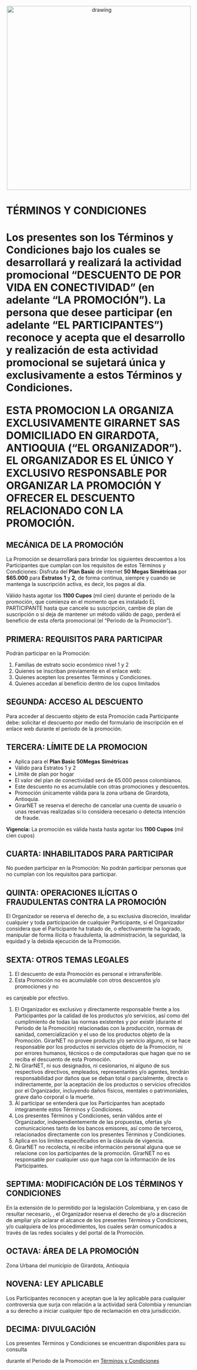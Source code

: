  <p align="center">
    <img src="https://drive.google.com/uc?export=view&id=1kiBuc-MVf_GpRf583ZUj8jRf9zSwHIae" alt="drawing" width="500"/>
  </p>

 <p align="center">
    <h1> TÉRMINOS Y CONDICIONES<h1>
 </p>

Los presentes son los Términos y Condiciones bajo los cuales se desarrollará y realizará la actividad promocional “DESCUENTO DE POR VIDA EN CONECTIVIDAD” (en adelante “LA PROMOCIÓN”). La persona que desee participar (en adelante “EL PARTICIPANTES”) reconoce y acepta que el desarrollo y realización de esta actividad promocional se sujetará única y exclusivamente a estos Términos y Condiciones.

ESTA PROMOCION LA ORGANIZA EXCLUSIVAMENTE GIRARNET SAS DOMICILIADO EN GIRARDOTA, ANTIOQUIA (“EL ORGANIZADOR”). EL ORGANIZADOR ES EL ÚNICO Y EXCLUSIVO RESPONSABLE POR ORGANIZAR LA PROMOCIÓN Y OFRECER EL DESCUENTO RELACIONADO CON LA PROMOCIÓN.

## MECÁNICA DE LA PROMOCIÓN

La Promoción se desarrollará para brindar los siguientes descuentos a los Participantes que cumplan con los requisitos de estos Términos y Condiciones: Disfruta del **Plan Basic** de internet **50 Megas Simétricas** por **$65.000** para **Estratos 1** y **2**, de forma continua, siempre y cuando se mantenga la suscripción activa, es decir, los pagos al día.

Válido hasta agotar los **1100 Cupos** (mil cien)  durante el periodo de la promoción, que comienza en el momento que es instalado EL PARTICIPANTE hasta que cancele su suscripción, cambie de plan de suscripción o si deja de mantener un método válido de pago, perderá el beneficio de esta oferta promocional (el “Periodo de la Promoción”).

## PRIMERA: REQUISITOS PARA PARTICIPAR

Podrán participar en la Promoción:

1. Familias de estrato socio económico nivel 1 y 2
2. Quienes se inscriban previamente en el enlace web:
3. Quienes acepten los presentes Términos y Condiciones.
4. Quienes accedan al beneficio dentro de los cupos limitados

## SEGUNDA: ACCESO AL DESCUENTO

Para acceder al descuento objeto de esta Promoción cada Participante debe: solicitar el descuento por medio del formulario de inscripción en el enlace web durante el periodo de la promoción.

## TERCERA: LÍMITE DE LA PROMOCION

- Aplica para el **Plan Basic 50Megas Simétricas**
- Válido para Estratos 1 y 2
- Límite de plan por hogar
- El valor del plan de conectividad será de 65.000 pesos colombianos.
- Este descuento no es acumulable con otras promociones y descuentos.
- Promoción únicamente válida para la zona urbana de Girardota, Antioquia.
- GirarNET se reserva el derecho de cancelar una cuenta de usuario o unas reservas realizadas si lo considera necesario o detecta intención de fraude.

**Vigencia:** La promoción es válida hasta hasta agotar los **1100 Cupos** (mil cien cupos)

## CUARTA: INHABILITADOS PARA PARTICIPAR

No pueden participar en la Promoción: No podrán participar personas que no cumplan con los requisitos para participar.

## QUINTA: OPERACIONES ILÍCITAS O FRAUDULENTAS CONTRA LA PROMOCIÓN

El Organizador se reserva el derecho de, a su exclusiva discreción, invalidar cualquier y toda participación de cualquier Participante, si el Organizador considera que el Participante ha tratado de, o efectivamente ha logrado, manipular de forma ilícita o fraudulenta, la administración, la seguridad, la equidad y la debida ejecución de la Promoción.

## SEXTA: OTROS TEMAS LEGALES

1. El descuento de esta Promoción es personal e intransferible.
2. Esta Promoción no es acumulable con otros descuentos y/o promociones y no

es canjeable por efectivo.

1. El Organizador es exclusivo y directamente responsable frente a los Participantes por la calidad de los productos y/o servicios, así como del cumplimiento de todas las normas existentes y por existir (durante el Periodo de la Promoción) relacionadas con la producción, normas de sanidad, comercialización y el uso de los productos objeto de la Promoción. GirarNET no provee producto y/o servicio alguno, ni se hace responsable por los productos ni servicios objeto de la Promoción, ni por errores humanos, técnicos o de computadoras que hagan que no se reciba el descuento de esta Promoción.
2. Ni GirarNET, ni sus designados, ni cesionarios, ni alguno de sus respectivos directivos, empleados, representantes y/o agentes, tendrán responsabilidad por daños que se deban total o parcialmente, directa o indirectamente, por la aceptación de los productos o servicios ofrecidos por el Organizador, incluyendo daños físicos, mentales o patrimoniales, grave daño corporal o la muerte.
3. Al participar se entenderá que los Participantes han aceptado íntegramente estos Términos y Condiciones.
4. Los presentes Términos y Condiciones, serán válidos ante el Organizador, independientemente de las propuestas, ofertas y/o comunicaciones tanto de los bancos emisores, así como de terceros, relacionados directamente con los presentes Términos y Condiciones.
5. Aplica en los límites especificados en la cláusula de vigencia.
6. GirarNET no recolecta, ni recibe información personal alguna que se relacione con los participantes de la promoción. GirarNET no es responsable por cualquier uso que haga con la información de los Participantes.

## SEPTIMA: MODIFICACIÓN DE LOS TÉRMINOS Y CONDICIONES

En la extensión de lo permitido por la legislación Colombiana, y en caso de resultar necesario, , el Organizador reserva el derecho de y/o a discreción de ampliar y/o aclarar el alcance de los presentes Términos y Condiciones, y/o cualquiera de los procedimientos, los cuales serán comunicados a través de las redes sociales y del portal de la Promoción.

## OCTAVA: ÁREA DE LA PROMOCIÓN

Zona Urbana del municipio de Girardota, Antioquia

## NOVENA: LEY APLICABLE

Los Participantes reconocen y aceptan que la ley aplicable para cualquier controversia que surja con relación a la actividad será Colombia y renuncian a su derecho a iniciar cualquier tipo de reclamación en otra jurisdicción.

## DECIMA: DIVULGACIÓN

Los presentes Términos y Condiciones se encuentran disponibles para su consulta

durante el Periodo de la Promoción en [Términos y Condiciones](https://github.com/girarnetsas/Terminos-Promocion)
